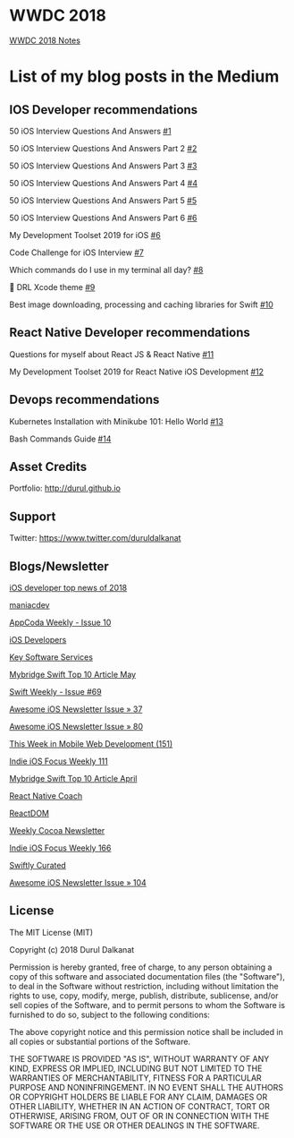 # WWDC 2018 
[WWDC 2018 Notes](https://github.com/durul/wwdc2018)

# List of my blog posts in the Medium

## IOS Developer recommendations

50 iOS Interview Questions And Answers [#1](https://medium.com/ios-os-x-development/ios-interview-questions-13840247a57a#.fk998vdc2)

50 iOS Interview Questions And Answers Part 2 [#2](https://medium.com/@duruldalkanat/50-ios-interview-questions-and-answers-part-2-45f952230b9f#.68uenedy3)

50 iOS Interview Questions And Answers Part 3 [#3](https://medium.com/@duruldalkanat/50-ios-interview-questions-and-answers-part-3-3fad146b6c3d#.2gtjkclb4)

50 iOS Interview Questions And Answers Part 4 [#4](https://medium.com/@duruldalkanat/50-ios-interview-questions-and-answers-part-4-6f26b26341a)

50 iOS Interview Questions And Answers Part 5 [#5](https://medium.com/@duruldalkanat/50-ios-interview-questions-and-answers-part-5-de6241374a8f)

50 iOS Interview Questions And Answers Part 6 [#6](https://medium.com/@duruldalkanat/50-ios-interview-questions-and-answers-part-6-3aba0cdd2070)

My Development Toolset 2019 for iOS [#6](https://medium.com/@duruldalkanat/my-development-toolset-2017-for-ios-7c0758e3e5ce#.lspa7gi1q)

Code Challenge for iOS Interview [#7](https://medium.com/@duruldalkanat/code-challenge-for-ios-interview-817c139891e4)

Which commands do I use in my terminal all day? [#8](https://medium.com/@duruldalkanat/which-commands-do-i-use-in-my-terminal-all-day-5787f0e9b830)

🎨 DRL Xcode theme [#9](https://medium.com/@duruldalkanat/drl-xcode-theme-bb19c65cf96)

Best image downloading, processing and caching libraries for Swift [#10](https://medium.com/ios-os-x-development/best-image-download-extension-library-for-swift-3-cf64ec1f84a0#.5nm2frvfb)

## React Native Developer recommendations

Questions for myself about React JS & React Native [#11](https://medium.com/@duruldalkanat/questions-for-myself-about-react-js-react-native-5894cb76d9c)

My Development Toolset 2019 for React Native iOS Development [#12](https://medium.com/@duruldalkanat/my-development-toolset-for-react-native-ios-development-de1bd1b07216#.ohd2brda4)


## Devops recommendations

Kubernetes Installation with Minikube 101: Hello World [#13](https://medium.com/@duruldalkanat/kubernetes-installation-with-minikube-101-hello-world-996a1146d54d)

Bash Commands Guide [#14](https://medium.com/@duruldalkanat/bash-commands-guide-129c81cbfe87)


## Asset Credits
Portfolio: http://durul.github.io


## Support
Twitter: https://www.twitter.com/duruldalkanat


## Blogs/Newsletter

[iOS developer top news of 2018](https://medium.com/@mobilehackersio/ios-developer-top-news-of-2018-b2990d671bbc)

[maniacdev](https://maniacdev.com/2017/03/150-ios-developer-interview-questions-answered)

[AppCoda Weekly - Issue 10](http://digest.appcoda.com/issues/appcoda-weekly-issue-10-48743)

[iOS Developers](https://www.facebook.com/apple.ios.developers/posts/1485002054852054)

[Key Software Services](https://www.facebook.com/KEYSS.IN/photos/pb.105810888587.-2207520000.1496252898./10155392436308588)

[Mybridge Swift Top 10 Article May](https://medium.mybridge.co/swift-top-10-articles-for-the-past-month-v-may-2017-e7160a55127e)

[Swift Weekly - Issue #69](http://digest.swiftweekly.com/issues/swift-weekly-issue-69-49991)

[Awesome iOS Newsletter Issue » 37](https://ios.libhunt.com/newsletter/37)

[Awesome iOS Newsletter Issue » 80](https://ios.libhunt.com/newsletter/80)

[This Week in Mobile Web Development (151)](https://www.inboxdb.com/this-week-in-mobile-web-development-151-49054/)

[Indie iOS Focus Weekly 111](https://indieiosfocus.curated.co/issues/111#start)

[Mybridge Swift Top 10 Article April](https://medium.mybridge.co/swift-top-10-articles-for-the-past-month-11d3863108df)

[React Native Coach](http://reactnativecoach.com/issues/12#start)

[ReactDOM](https://reactdom.com/issues/62)

[Weekly Cocoa Newsletter](https://weeklycocoa.news/2017/week-47th-of-2017/)

[Indie iOS Focus Weekly 166](https://indieiosfocus.com/issues/166)

[Swiftly Curated](http://swiftly.mecid.info/issues/swiftly-curated-issue-31-97875)

[Awesome iOS Newsletter Issue » 104](https://ios.libhunt.com/newsletter/104)


## License

The MIT License (MIT)

Copyright (c) 2018 Durul Dalkanat

Permission is hereby granted, free of charge, to any person obtaining a copy of this software and associated documentation files (the "Software"), to deal in the Software without restriction, including without limitation the rights to use, copy, modify, merge, publish, distribute, sublicense, and/or sell copies of the Software, and to permit persons to whom the Software is furnished to do so, subject to the following conditions:

The above copyright notice and this permission notice shall be included in all copies or substantial portions of the Software.

THE SOFTWARE IS PROVIDED "AS IS", WITHOUT WARRANTY OF ANY KIND, EXPRESS OR IMPLIED, INCLUDING BUT NOT LIMITED TO THE WARRANTIES OF MERCHANTABILITY, FITNESS FOR A PARTICULAR PURPOSE AND NONINFRINGEMENT. IN NO EVENT SHALL THE AUTHORS OR COPYRIGHT HOLDERS BE LIABLE FOR ANY CLAIM, DAMAGES OR OTHER LIABILITY, WHETHER IN AN ACTION OF CONTRACT, TORT OR OTHERWISE, ARISING FROM, OUT OF OR IN CONNECTION WITH THE SOFTWARE OR THE USE OR OTHER DEALINGS IN THE SOFTWARE.
